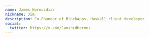 ```yaml
---
name: James Hormuzdiar
nickname: Jim
description: Co-Founder of BlockApps, Haskell client developer
social:
  twitter: https://x.com/JamshidHormuz
---
```

